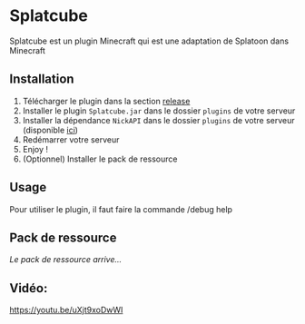 # Splatcube

Splatcube est un plugin Minecraft qui est une adaptation de Splatoon dans Minecraft

## Installation

1. Télécharger le plugin dans la section [release](https://github.com/Azrotho/Splatcube/releases)
2. Installer le plugin `Splatcube.jar` dans le dossier `plugins` de votre serveur
3. Installer la dépendance `NickAPI` dans le dossier `plugins` de votre serveur (disponible [ici](https://www.spigotmc.org/resources/nickapi-advanced-nickapi-1-8-1-19.26013/))
4. Redémarrer votre serveur
5. Enjoy !
6. (Optionnel) Installer le pack de ressource

## Usage

Pour utiliser le plugin, il faut faire la commande /debug help

## Pack de ressource

*Le pack de ressource arrive...*

 ## Vidéo:


https://youtu.be/uXjt9xoDwWI
